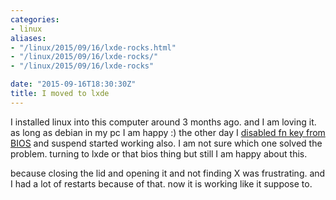 ```yaml
---
categories:
- linux
aliases:
- "/linux/2015/09/16/lxde-rocks.html"
- "/linux/2015/09/16/lxde-rocks/"
- "/linux/2015/09/16/lxde-rocks"

date: "2015-09-16T18:30:30Z"
title: I moved to lxde
---
```

I installed linux into this computer around 3 months ago. and I am loving it. as long as debian in my pc I am happy :) the other day I <a href="/laptop/2015/09/15/HP%20pavilion%20dv7%20f%20keys.html">disabled fn key from BIOS</a> and suspend started working also. I am not sure which one solved the problem. turning to lxde or that bios thing but still I am happy about this. 

because closing the lid and opening it and not finding X was frustrating. and I had a lot of restarts because of that. now it is working like it suppose to.